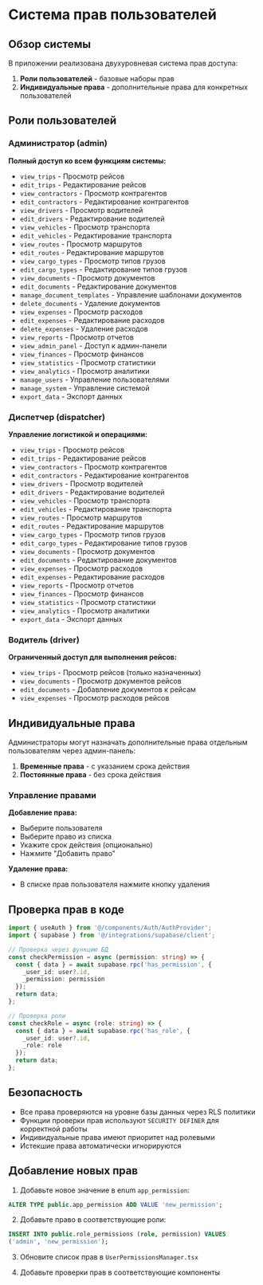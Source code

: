 # Система прав пользователей

## Обзор системы

В приложении реализована двухуровневая система прав доступа:
1. **Роли пользователей** - базовые наборы прав
2. **Индивидуальные права** - дополнительные права для конкретных пользователей

## Роли пользователей

### Администратор (admin)
**Полный доступ ко всем функциям системы:**

- `view_trips` - Просмотр рейсов
- `edit_trips` - Редактирование рейсов
- `view_contractors` - Просмотр контрагентов
- `edit_contractors` - Редактирование контрагентов
- `view_drivers` - Просмотр водителей
- `edit_drivers` - Редактирование водителей
- `view_vehicles` - Просмотр транспорта
- `edit_vehicles` - Редактирование транспорта
- `view_routes` - Просмотр маршрутов
- `edit_routes` - Редактирование маршрутов
- `view_cargo_types` - Просмотр типов грузов
- `edit_cargo_types` - Редактирование типов грузов
- `view_documents` - Просмотр документов
- `edit_documents` - Редактирование документов
- `manage_document_templates` - Управление шаблонами документов
- `delete_documents` - Удаление документов
- `view_expenses` - Просмотр расходов
- `edit_expenses` - Редактирование расходов
- `delete_expenses` - Удаление расходов
- `view_reports` - Просмотр отчетов
- `view_admin_panel` - Доступ к админ-панели
- `view_finances` - Просмотр финансов
- `view_statistics` - Просмотр статистики
- `view_analytics` - Просмотр аналитики
- `manage_users` - Управление пользователями
- `manage_system` - Управление системой
- `export_data` - Экспорт данных

### Диспетчер (dispatcher)
**Управление логистикой и операциями:**

- `view_trips` - Просмотр рейсов
- `edit_trips` - Редактирование рейсов
- `view_contractors` - Просмотр контрагентов
- `edit_contractors` - Редактирование контрагентов
- `view_drivers` - Просмотр водителей
- `edit_drivers` - Редактирование водителей
- `view_vehicles` - Просмотр транспорта
- `edit_vehicles` - Редактирование транспорта
- `view_routes` - Просмотр маршрутов
- `edit_routes` - Редактирование маршрутов
- `view_cargo_types` - Просмотр типов грузов
- `edit_cargo_types` - Редактирование типов грузов
- `view_documents` - Просмотр документов
- `edit_documents` - Редактирование документов
- `view_expenses` - Просмотр расходов
- `edit_expenses` - Редактирование расходов
- `view_reports` - Просмотр отчетов
- `view_finances` - Просмотр финансов
- `view_statistics` - Просмотр статистики
- `view_analytics` - Просмотр аналитики
- `export_data` - Экспорт данных

### Водитель (driver)
**Ограниченный доступ для выполнения рейсов:**

- `view_trips` - Просмотр рейсов (только назначенных)
- `view_documents` - Просмотр документов рейсов
- `edit_documents` - Добавление документов к рейсам
- `view_expenses` - Просмотр расходов рейсов

## Индивидуальные права

Администраторы могут назначать дополнительные права отдельным пользователям через админ-панель:

1. **Временные права** - с указанием срока действия
2. **Постоянные права** - без срока действия

### Управление правами

**Добавление права:**
- Выберите пользователя
- Выберите право из списка
- Укажите срок действия (опционально)
- Нажмите "Добавить право"

**Удаление права:**
- В списке прав пользователя нажмите кнопку удаления

## Проверка прав в коде

```typescript
import { useAuth } from '@/components/Auth/AuthProvider';
import { supabase } from '@/integrations/supabase/client';

// Проверка через функцию БД
const checkPermission = async (permission: string) => {
  const { data } = await supabase.rpc('has_permission', {
    _user_id: user?.id,
    _permission: permission
  });
  return data;
};

// Проверка роли
const checkRole = async (role: string) => {
  const { data } = await supabase.rpc('has_role', {
    _user_id: user?.id,
    _role: role
  });
  return data;
};
```

## Безопасность

- Все права проверяются на уровне базы данных через RLS политики
- Функции проверки прав используют `SECURITY DEFINER` для корректной работы
- Индивидуальные права имеют приоритет над ролевыми
- Истекшие права автоматически игнорируются

## Добавление новых прав

1. Добавьте новое значение в enum `app_permission`:
```sql
ALTER TYPE public.app_permission ADD VALUE 'new_permission';
```

2. Добавьте право в соответствующие роли:
```sql
INSERT INTO public.role_permissions (role, permission) VALUES 
('admin', 'new_permission');
```

3. Обновите список прав в `UserPermissionsManager.tsx`

4. Добавьте проверки прав в соответствующие компоненты